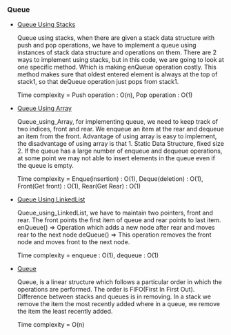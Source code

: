 ### Queue
- [Queue Using Stacks](Queue%20using%20stacks.cpp)

    Queue using stacks, when there are given a stack data structure with push and pop operations, we have to implement a queue using instances of stack data structure and operations on them. There are 2 ways to implement using stacks, but in this code, we are going to look at one specific method. Which is making enQueue operation costly. This method makes sure that oldest entered element is always at the top of stack1, so that deQueue operation just pops from stack1. 
    
    Time complexity = Push operation : O(n), Pop operation : O(1)

- [Queue Using Array](Queue_using_Array.cpp)

    Queue_using_Array, for implementing queue, we need to keep track of two indices, front and rear. We enqueue an item at the rear and dequeue an item from the front. Advantage of using array is easy to implement, the disadvantage of using array is that 1. Static Data Structure, fixed size 2. If the queue has a large number of enqueue and dequeue operations, at some point we may not able to insert elements in the queue even if the queue is empty. 
    
    Time complexity = Enque(insertion) : O(1), Deque(deletion) : O(1), Front(Get front) : O(1), Rear(Get Rear) : O(1)

- [Queue Using LinkedList](Queue_using_LinkedList.cpp)

    Queue_using_LinkedList, we have to maintain two pointers, front and rear. The front points the first item of queue and rear points to last item. enQueue() => Operation which adds a new node after rear and moves rear to the next node deQueue() => This operation removes the front node and moves front to the next node. 
    
    Time complexity = enqueue : O(1), dequeue : O(1)

- [Queue](Queue.cpp)

    Queue, is a linear structure which follows a particular order in which the operations are performed. The order is FIFO(First In First Out). Difference between stacks and queues is in removing. In a stack we remove the item the most recently added where in a queue, we remove the item the least recently added. 
    
    Time complexity = O(n) 